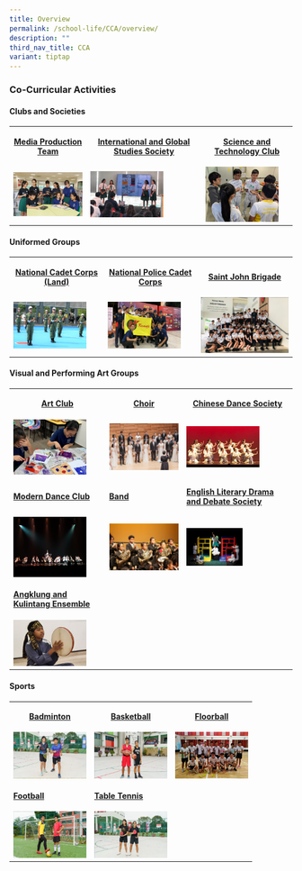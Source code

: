 ```yaml
---
title: Overview
permalink: /school-life/CCA/overview/
description: ""
third_nav_title: CCA
variant: tiptap
---
```

<h3>Co-Curricular Activities</h3>
<h4>Clubs and Societies</h4>
<table style="minWidth: 75px">
<colgroup>
<col>
<col>
<col>
</colgroup>
<tbody>
<tr>
<th rowspan="1" colspan="1">
<p><a href="/co-curricular-activities/Clubs-and-Societies/media-production-team" rel="noopener noreferrer nofollow" target="_blank">Media Production Team</a>
</p>
</th>
<th rowspan="1" colspan="1">
<p><a href="/co-curricular-activities/clubs-and-societies/international-and-global-studies-society/" rel="noopener noreferrer nofollow" target="_blank">International and Global Studies Society</a>
</p>
</th>
<th rowspan="1" colspan="1">
<p><a href="/co-curricular-activities/clubs-and-societies/science-and-technology-club/" rel="noopener noreferrer nofollow" target="_blank">Science and Technology Club</a>
</p>
</th>
</tr>
<tr>
<td rowspan="1" colspan="1">
<div class="isomer-image-wrapper">
<img style="width:130px" height="auto" width="100%" src="/images/cca2.png">
</div>
</td>
<td rowspan="1" colspan="1">
<div class="isomer-image-wrapper">
<img style="width:130px" height="auto" width="100%" src="/images/cca3.png">
</div>
</td>
<td rowspan="1" colspan="1">
<div class="isomer-image-wrapper">
<img style="width:130px" height="auto" width="100%" src="/images/cca5.png">
</div>
</td>
</tr>
</tbody>
</table>
<h4>Uniformed Groups</h4>
<table style="minWidth: 75px">
<colgroup>
<col>
<col>
<col>
</colgroup>
<tbody>
<tr>
<th rowspan="1" colspan="1">
<p><a href="/co-curricular-activities/Uniformed-Groups/national-cadet-corps-land" rel="noopener noreferrer nofollow" target="_blank">National Cadet Corps (Land)</a>
</p>
</th>
<th rowspan="1" colspan="1">
<p><a href="/co-curricular-activities/Uniformed-Groups/national-police-cadet-corps" rel="noopener noreferrer nofollow" target="_blank">National Police Cadet Corps</a>
</p>
</th>
<th rowspan="1" colspan="1">
<p><a href="/co-curricular-activities/Uniformed-Groups/saint-john-brigade" rel="noopener noreferrer nofollow" target="_blank">Saint John Brigade</a>
</p>
</th>
</tr>
<tr>
<td rowspan="1" colspan="1">
<div class="isomer-image-wrapper">
<img style="width:130px" height="auto" width="100%" src="/images/cca6.png">
</div>
</td>
<td rowspan="1" colspan="1">
<div class="isomer-image-wrapper">
<img style="width:130px" height="auto" width="100%" src="/images/cca7.png">
</div>
</td>
<td rowspan="1" colspan="1">
<div class="isomer-image-wrapper">
<img style="width:200px" height="auto" width="100%" src="/images/cca8.png">
</div>
</td>
</tr>
</tbody>
</table>
<h4>Visual and Performing Art Groups</h4>
<table style="minWidth: 75px">
<colgroup>
<col>
<col>
<col>
</colgroup>
<tbody>
<tr>
<th rowspan="1" colspan="1">
<p><a href="/co-curricular-activities/Visual-and-Performing-Arts/art-and-crafts" rel="noopener noreferrer nofollow" target="_blank">Art Club</a>
</p>
</th>
<th rowspan="1" colspan="1">
<p><a href="/co-curricular-activities/Visual-and-Performing-Arts/kranji-choir" rel="noopener noreferrer nofollow" target="_blank">Choir</a>
</p>
</th>
<th rowspan="1" colspan="1">
<p><a href="/co-curricular-activities/Visual-and-Performing-Arts/kranji-chinese-dance-society" rel="noopener noreferrer nofollow" target="_blank">Chinese Dance Society</a>
</p>
</th>
</tr>
<tr>
<td rowspan="1" colspan="1">
<div class="isomer-image-wrapper">
<img style="width: 130px" height="auto" width="100%" src="/images/cca9.png">
</div>
</td>
<td rowspan="1" colspan="1">
<div class="isomer-image-wrapper">
<img style="width: 130px" height="auto" width="100%" src="/images/cca10.png">
</div>
</td>
<td rowspan="1" colspan="1">
<div class="isomer-image-wrapper">
<img style="width: 130px" height="auto" width="100%" src="/images/cca11.png">
</div>
</td>
</tr>
<tr>
<td rowspan="1" colspan="1">
<p><strong><a href="/co-curricular-activities/Visual-and-Performing-Arts/kranji-modern-dance-club" rel="noopener noreferrer nofollow" target="_blank">Modern Dance Club</a></strong>
</p>
</td>
<td rowspan="1" colspan="1">
<p><strong><a href="/co-curricular-activities/Visual-and-Performing-Arts/kranji-concert-band" rel="noopener noreferrer nofollow" target="_blank">Band</a></strong>
</p>
</td>
<td rowspan="1" colspan="1">
<p><strong><a href="/co-curricular-activities/Clubs-and-Societies/english-literary-drama-and-debate-society/" rel="noopener noreferrer nofollow" target="_blank">English Literary Drama and Debate Society</a></strong>
</p>
</td>
</tr>
<tr>
<td rowspan="1" colspan="1">
<div class="isomer-image-wrapper">
<img style="width:130px" height="auto" width="100%" src="/images/cca12.png">
</div>
</td>
<td rowspan="1" colspan="1">
<div class="isomer-image-wrapper">
<img style="width:200px" height="auto" width="100%" src="/images/cca13.png">
</div>
</td>
<td rowspan="1" colspan="1">
<div class="isomer-image-wrapper">
<img style="width:100px" height="auto" width="100%" src="/images/cca1.png">
</div>
</td>
</tr>
<tr>
<td rowspan="1" colspan="1">
<p><strong><a href="/co-curricular-activities/Clubs-and-Societies/malay-culture-and-language-society/" rel="noopener noreferrer nofollow" target="_blank">Angklung and Kulintang Ensemble</a></strong>
</p>
</td>
<td rowspan="1" colspan="1">
<p></p>
</td>
<td rowspan="1" colspan="1">
<p></p>
</td>
</tr>
<tr>
<td rowspan="1" colspan="1">
<div class="isomer-image-wrapper">
<img style="width:130px" height="auto" width="100%" src="/images/cca4.png">
</div>
</td>
<td rowspan="1" colspan="1">
<p></p>
</td>
<td rowspan="1" colspan="1">
<p></p>
</td>
</tr>
</tbody>
</table>
<h4>Sports</h4>
<table style="minWidth: 75px">
<colgroup>
<col>
<col>
<col>
</colgroup>
<tbody>
<tr>
<th rowspan="1" colspan="1">
<p><a href="/co-curricular-activities/Sports-and-Games/badminton/" rel="noopener noreferrer nofollow" target="_blank">Badminton</a>
</p>
</th>
<th rowspan="1" colspan="1">
<p><a href="/co-curricular-activities/Sports-and-Games/basketball/" rel="noopener noreferrer nofollow" target="_blank">Basketball</a>
</p>
</th>
<th rowspan="1" colspan="1">
<p><a href="/co-curricular-activities/Sports-and-Games/floorball/" rel="noopener noreferrer nofollow" target="_blank">Floorball</a>
</p>
</th>
</tr>
<tr>
<td rowspan="1" colspan="1">
<div class="isomer-image-wrapper">
<img style="width:130px" height="auto" width="100%" src="/images/cca14.png">
</div>
</td>
<td rowspan="1" colspan="1">
<div class="isomer-image-wrapper">
<img style="width:130px" height="auto" width="100%" src="/images/cca15.png">
</div>
</td>
<td rowspan="1" colspan="1">
<div class="isomer-image-wrapper">
<img style="width:130px" height="auto" width="100%" src="/images/cca16.png">
</div>
</td>
</tr>
<tr>
<td rowspan="1" colspan="1">
<p><strong><a href="/co-curricular-activities/Sports-and-Games/football/" rel="noopener noreferrer nofollow" target="_blank">Football</a></strong>
</p>
</td>
<td rowspan="1" colspan="1">
<p><strong><a href="/co-curricular-activities/Sports-and-Games/tabletennis/" rel="noopener noreferrer nofollow" target="_blank">Table Tennis</a></strong>
</p>
</td>
<td rowspan="1" colspan="1">
<p></p>
</td>
</tr>
<tr>
<td rowspan="1" colspan="1">
<div class="isomer-image-wrapper">
<img style="width:130px" height="auto" width="100%" src="/images/cca17.png">
</div>
</td>
<td rowspan="1" colspan="1">
<div class="isomer-image-wrapper">
<img style="width:130px" height="auto" width="100%" src="/images/cca18.png">
</div>
</td>
<td rowspan="1" colspan="1">
<p></p>
</td>
</tr>
</tbody>
</table>
<p></p>